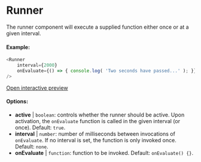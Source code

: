# Runner

The runner component will execute a supplied function either once or at a given interval. 

#### Example:

``` js
<Runner
    interval={2000}
    onEvaluate={() => { console.log( 'Two seconds have passed...' ); }}
/>
```

[Open interactive preview](https://isle.heinz.cmu.edu/components/runner/)

#### Options:

* __active__ | `boolean`: controls whether the runner should be active. Upon activation, the `onEvaluate` function is called in the given interval (or once). Default: `true`.
* __interval__ | `number`: number of milliseconds between invocations of `onEvaluate`. If no interval is set, the function is only invoked once. Default: `none`.
* __onEvaluate__ | `function`: function to be invoked. Default: `onEvaluate() {}`.
